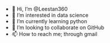 - 👋 Hi, I’m @Leestan360
- 👀 I’m interested in data science
- 🌱 I’m currently learning python
- 💞️ I’m looking to collaborate on GitHub
- 📫 How to reach me; through gmail

<!---
Leestan360/Leestan360 is a ✨ special ✨ repository because its `README.md` (this file) appears on your GitHub profile.
You can click the Preview link to take a look at your changes.
--->
